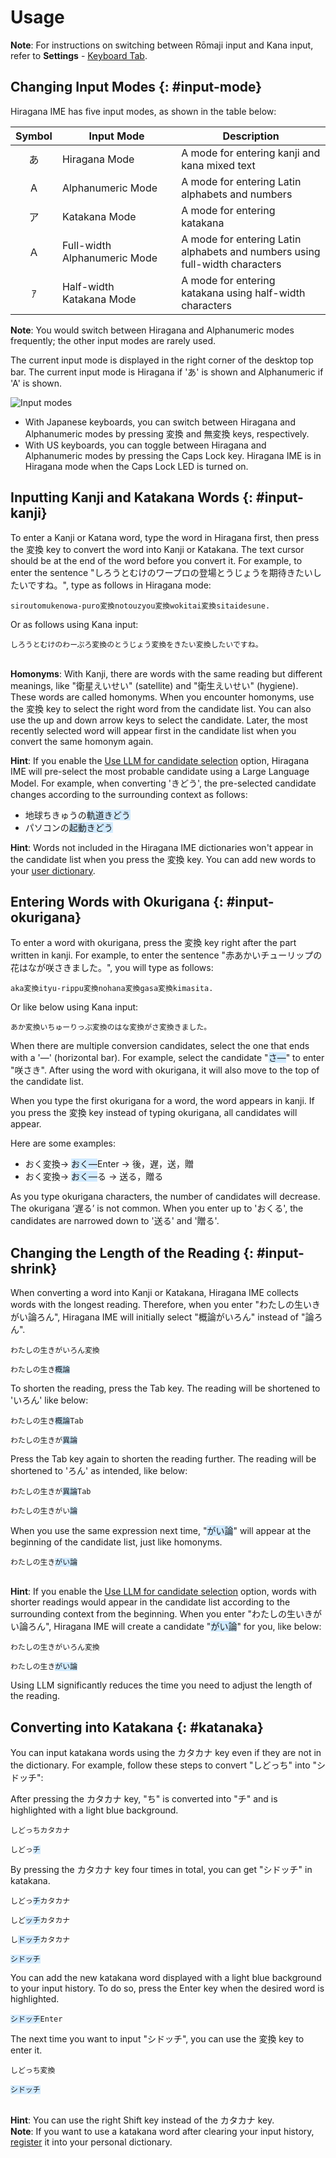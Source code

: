 # Usage

**Note**: For instructions on switching between Rōmaji input and Kana input, refer to **Settings** - [Keyboard Tab](settings.html#layout).

## Changing Input Modes {: #input-mode}

Hiragana IME has five input modes, as shown in the table below:

Symbol | Input Mode | Description
:---:|---|---
あ | Hiragana Mode | A mode for entering kanji and kana mixed text
A | Alphanumeric Mode | A mode for entering Latin alphabets and numbers
ア | Katakana Mode | A mode for entering katakana
Ａ | Full-width <nobr>Alphanumeric Mode</nobr> | A mode for entering Latin alphabets and numbers using full-width characters
ｱ | Half-width <nobr>Katakana Mode</nobr> | A mode for entering katakana using half-width characters

**Note**: You would switch between Hiragana and Alphanumeric modes frequently; the other input modes are rarely used.

The current input mode is displayed in the right corner of the desktop top bar.
The current input mode is Hiragana if 'あ' is shown and Alphanumeric if 'A' is shown.

![Input modes](../input-modes.gif)

- With Japanese keyboards, you can switch between Hiragana and Alphanumeric modes by pressing <span class='key'>変換</span> and <span class='key'>無変換</span> keys, respectively.
- With US keyboards, you can toggle between Hiragana and Alphanumeric modes by pressing the <span class='key'>Caps Lock</span> key. Hiragana IME is in Hiragana mode when the Caps Lock LED is turned on.

## Inputting Kanji and Katakana Words {: #input-kanji}

To enter a Kanji or Katana word, type the word in Hiragana first, then press the <span class='key'>変換</span> key to convert the word into Kanji or Katakana.
The text cursor should be at the end of the word before you convert it.
For example, to enter the sentence "しろうとむけのワープロの￹登場￺とうじょう￻を￹期待￺きたい￻したいですね。", type as follows in Hiragana mode:

<pre><code>siroutomukenowa-puro<span class='key'>変換</span>notouzyou<span class='key'>変換</span>wokitai<span class='key'>変換</span>sitaidesune.
</code></pre>

Or as follows using Kana input:

<pre><code>しろうとむけのわーぷろ<span class='key'>変換</span>のとうじょう<span class='key'>変換</span>をきたい<span class='key'>変換</span>したいですね。
</code></pre>

<br>**Homonyms**: With Kanji, there are words with the same reading but different meanings, like "￹衛星￺えいせい￻" (satellite) and "￹衛生￺えいせい￻" (hygiene).
These words are called homonyms.
When you encounter homonyms, use the <span class='key'>変換</span> key to select the right word from the candidate list.
You can also use the up and down arrow keys to select the candidate.
Later, the most recently selected word will appear first in the candidate list when you convert the same homonym again.

**Hint**: If you enable the [Use LLM for candidate selection](settings.html#llm) option, Hiragana IME will pre-select the most probable candidate using a Large Language Model.
For example, when converting 'きどう', the pre-selected candidate changes according to the surrounding context as follows:

- ￹地球￺ちきゅう￻の<span style="background-color:#d1eaff">￹軌道￺きどう￻</span>
- パソコンの<span style="background-color:#d1eaff">￹起動￺きどう￻</span>

**Hint**: Words not included in the Hiragana IME dictionaries won't appear in the candidate list when you press the <span class='key'>変換</span> key.
You can add new words to your [user dictionary](settings.html#dictionary).

## Entering Words with Okurigana {: #input-okurigana}

To enter a word with okurigana, press the <span class='key'>変換</span> key right after the part written in kanji.
For example, to enter the sentence "￹赤￺あか￻いチューリップの￹花￺はな￻が￹咲￺さ￻きました。", you will type as follows:

<pre><code>aka<span class='key'>変換</span>ityu-rippu<span class='key'>変換</span>nohana<span class='key'>変換</span>gasa<span class='key'>変換</span>kimasita.
</code></pre>

Or like below using Kana input:

<pre><code>あか<span class='key'>変換</span>いちゅーりっぷ<span class='key'>変換</span>のはな<span class='key'>変換</span>がさ<span class='key'>変換</span>きました。
</code></pre>

When there are multiple conversion candidates, select the one that ends with a '―' (horizontal bar).
For example, select the candidate "<span style="background-color:#d1eaff">さ―</span>" to enter "￹咲￺さ￻き".
After using the word with okurigana, it will also move to the top of the candidate list.

When you type the first okurigana for a word, the word appears in kanji.
If you press the <span class='key'>変換</span> key instead of typing okurigana, all candidates will appear.

Here are some examples:

- おく<span class='key'>変換</span>→ <span style="background-color:#d1eaff">おく―</span><span class='key'>Enter</span> → 後，遅，送，贈
- おく<span class='key'>変換</span>→ <span style="background-color:#d1eaff">おく―</span><span class='key'>る</span> → 送る，贈る

As you type okurigana characters, the number of candidates will decrease.
The okurigana ‘遅る’ is not common.
When you enter up to 'おくる', the candidates are narrowed down to '送る' and '贈る'.

## Changing the Length of the Reading {: #input-shrink}

When converting a word into Kanji or Katakana, Hiragana IME collects words with the longest reading.
Therefore, when you enter "わたしの￹生￺い￻きがい￹論￺ろん￻", Hiragana IME will initially select "￹概論￺がいろん￻" instead of "￹論￺ろん￻".

<pre><code>わたしの生きがいろん<span class='key'>変換</span></code></pre>
<pre><code>わたしの生き<span style="background-color:#d1eaff">概論</span></code></pre>

To shorten the reading, press the <span class='key'>Tab</span> key. The reading will be shortened to 'いろん' like below:

<pre><code>わたしの生き<span style="background-color:#d1eaff">概論</span><span class='key'>Tab</span></code></pre>
<pre><code>わたしの生きが<span style="background-color:#d1eaff">異論</span></code></pre>

Press the <span class='key'>Tab</span> key again to shorten the reading further.
The reading will be shortened to 'ろん' as intended, like below:

<pre><code>わたしの生きが<span style="background-color:#d1eaff">異論</span><span class='key'>Tab</span></code></pre>
<pre><code>わたしの生きがい<span style="background-color:#d1eaff">論</span></code></pre>

When you use the same expression next time, "<span style="background-color:#d1eaff">がい論</span>" will appear at the beginning of the candidate list, just like homonyms.

<pre><code>わたしの生き<span style="background-color:#d1eaff">がい論</span></code></pre>

<br>**Hint**: If you enable the [Use LLM for candidate selection](settings.html#llm) option,
words with shorter readings would appear in the candidate list according to the surrounding context from the beginning.
When you enter "わたしの￹生￺い￻きがい￹論￺ろん￻", Hiragana IME will create a candidate "<span style="background-color:#d1eaff">がい論</span>" for you, like below:

<pre><code>わたしの生きがいろん<span class='key'>変換</span></code></pre>
<pre><code>わたしの生き<span style="background-color:#d1eaff">がい論</span></code></pre>

Using LLM significantly reduces the time you need to adjust the length of the reading.

## Converting into Katakana {: #katanaka}

You can input katakana words using the <span class='key'>カタカナ</span> key even if they are not in the dictionary.
For example, follow these steps to convert "しどっち" into "シドッチ":

After pressing the <span class='key'>カタカナ</span> key, "ち" is converted into "チ" and is highlighted with a light blue background.

<pre><code>しどっち<span class='key'>カタカナ</span></code></pre>
<pre><code>しどっ<span style="background-color:#d1eaff">チ</span></code></pre>

By pressing the <span class='key'>カタカナ</span> key four times in total, you can get "シドッチ" in katakana.

<pre><code>しどっ<span style="background-color:#d1eaff">チ</span><span class='key'>カタカナ</span></code></pre>

<pre><code>しど<span style="background-color:#d1eaff">ッチ</span><span class='key'>カタカナ</span></code></pre>

<pre><code>し<span style="background-color:#d1eaff">ドッチ</span><span class='key'>カタカナ</span></code></pre>

<pre><code><span style="background-color:#d1eaff">シドッチ</span></code></pre>

You can add the new katakana word displayed with a light blue background to your input history. To do so, press the <span class='key'>Enter</span> key when the desired word is highlighted.

<pre><code><span style="background-color:#d1eaff">シドッチ</span><span class='key'>Enter</span></code></pre>

The next time you want to input "シドッチ", you can use the <span class='key'>変換</span> key to enter it.

<pre><code>しどっち<span class='key'>変換</span></code></pre>
<pre><code><span style="background-color:#d1eaff">シドッチ<span></code></pre>

<br>**Hint**: You can use the right <span class='key'>Shift</span> key instead of the <span class='key'>カタカナ</span> key.
<br>**Note**: If you want to use a katakana word after clearing your input history, [register](settings.html#dictionary) it into your personal dictionary.
